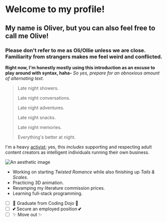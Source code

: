 # Welcome to my profile!
## My name is Oliver, but you can also feel free to call me Olive!
### Please don't refer to me as Oli/Ollie unless we are close. Familiarity from strangers makes me feel weird and conflicted.

**Right now, I'm honestly mostly using this introduction as an excuse to play around with syntax, haha-**
*So yes, prepare for an obnoxious amount of alternating text.*

> Late night showers.
>
> Late night conversations.
> 
> Late night adventures.
> 
> Late night snacks.
> 
> Late night memories.
> 
> Everything's better at night.

I'm a heavy [activist](https://changeforthebetter.carrd.co/); yes, this *includes* supporting and respecting adult content creators as intelligent individuals running their own business.

![An aesthetic image](https://i.pinimg.com/564x/a5/2d/9d/a52d9d0fd76c1884dc188c2879d4f42c.jpg)

* Working on starting *Twisted Romance* while also finishing up *Tails & Scales*.
* Practicing 3D animation.
* Revamping my literature commission prices.
* Learning full-stack programming.

- [ ] 💙 Graduate from Coding Dojo 💙
- [ ] 💕 Secure an employed position 💕
- [ ] ✨ Move out ✨

